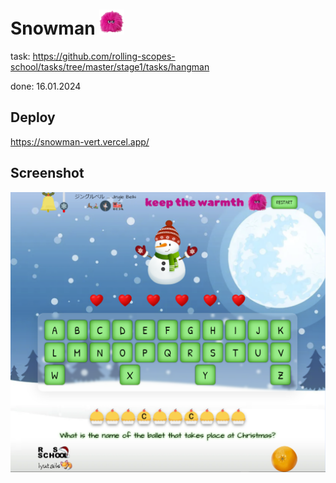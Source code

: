 # Snowman <img src="./assets/pics/pushishka_01.png"  width="40" height="40">
task: https://github.com/rolling-scopes-school/tasks/tree/master/stage1/tasks/hangman

done: 16.01.2024

## Deploy
https://snowman-vert.vercel.app/

## Screenshot
![screenshot](./assets/pics/snowman_screen.PNG)
